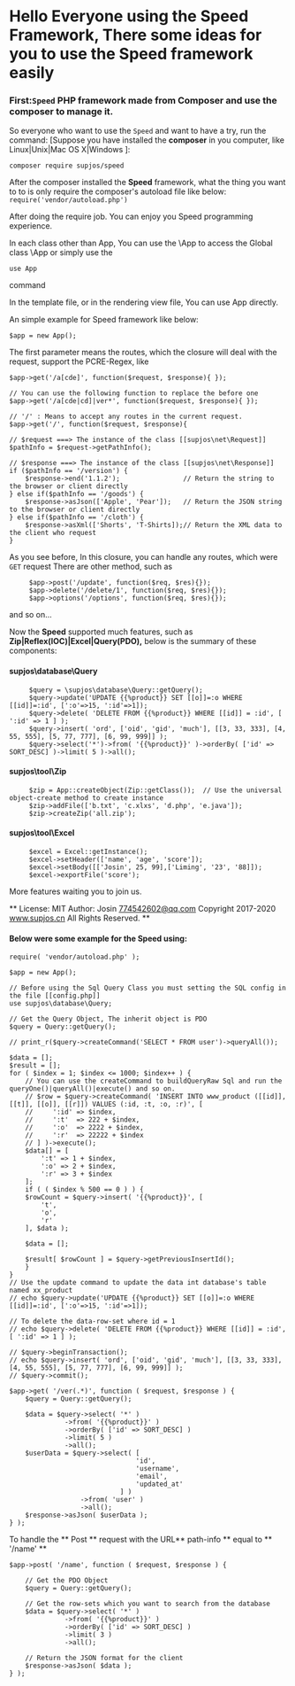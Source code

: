 # Hello Everyone using the Speed Framework, There some ideas for you to use the Speed framework easily

### First:```Speed``` PHP framework made from Composer and use the composer to manage it.

So everyone who want to use the ```Speed``` and want to have a try, run the command: [Suppose you have installed the
**composer** in you computer, like Linux|Unix|Mac OS X|Windows ]:

```composer require supjos/speed```

After the composer installed the **Speed** framework, what the thing you want to to is only require the composer's autoload
file like below:
```` require('vendor/autoload.php')````

After doing the require job. You can enjoy you Speed programming experience.

In each class other than App, You can use the \App to access the Global class \App or simply use the 
	
	use App
	
command

In the template file, or in the rendering view file, You can use App directly.

An simple example for Speed framework like below:

	$app = new App();

The first parameter means the routes, which the closure will deal with the request, support the PCRE-Regex, like

	$app->get('/a[cde]', function($request, $response){ });
	
	// You can use the following function to replace the before one
	$app->get('/a[cde|cd]|ver*', function($request, $response){ });
	
	// '/' : Means to accept any routes in the current request.
	$app->get('/', function($request, $response){

	// $request ===> The instance of the class [[supjos\net\Request]]
	$pathInfo = $request->getPathInfo();

	// $response ===> The instance of the class [[supjos\net\Response]]
	if ($pathInfo == '/version') {
		$response->end('1.1.2');                // Return the string to the browser or client directly
	} else if($pathInfo == '/goods') {
		$response->asJson(['Apple', 'Pear']);   // Return the JSON string to the browser or client directly
	} else if($pathInfo == '/cloth') {
		$response->asXml(['Shorts', 'T-Shirts]);// Return the XML data to the client who request
	}

As you see before, In this closure, you can handle any routes, which were ```GET``` request
There are other method, such as

         $app->post('/update', function($req, $res){});
         $app->delete('/delete/1', function($req, $res){});
         $app->options('/options', function($req, $res){});
         
 and so on...


Now the **Speed** supported much features, such as **Zip|Reflex(IOC)|Excel|Query(PDO),** below is the summary of these components:

#### supjos\database\Query
 
         $query = \supjos\database\Query::getQuery();
         $query->update('UPDATE {{%product}} SET [[o]]=:o WHERE [[id]]=:id', [':o'=>15, ':id'=>1]);
         $query->delete( 'DELETE FROM {{%product}} WHERE [[id]] = :id', [ ':id' => 1 ] );
         $query->insert( 'ord', ['oid', 'gid', 'much'], [[3, 33, 333], [4, 55, 555], [5, 77, 777], [6, 99, 999]] );
         $query->select('*')->from( '{{%product}}' )->orderBy( ['id' => SORT_DESC] )->limit( 5 )->all();

#### supjos\tool\Zip

         $zip = App::createObject(Zip::getClass());  // Use the universal object-create method to create instance
         $zip->addFile(['b.txt', 'c.xlxs', 'd.php', 'e.java']);
         $zip->createZip('all.zip');

#### supjos\tool\Excel

         $excel = Excel::getInstance();
         $excel->setHeader(['name', 'age', 'score']);
         $excel->setBody([['Josin', 25, 99],['Liming', '23', '88]]);
         $excel->exportFile('score');

More features waiting you to join us.

** License: MIT
Author: Josin 774542602@qq.com
Copyright 2017-2020 www.supjos.cn All Rights Reserved. **
 
#### Below were some example for the Speed using:
 
	require( 'vendor/autoload.php' );

	$app = new App();

	// Before using the Sql Query Class you must setting the SQL config in the file [[config.php]]
	use supjos\database\Query;

	// Get the Query Object, The inherit object is PDO
	$query = Query::getQuery();

	// print_r($query->createCommand('SELECT * FROM user')->queryAll());

	$data = [];
	$result = [];
	for ( $index = 1; $index <= 1000; $index++ ) {
		// You can use the createCommand to buildQueryRaw Sql and run the queryOne()|queryAll()|execute() and so on.
	    // $row = $query->createCommand( 'INSERT INTO www_product ([[id]], [[t]], [[o]], [[r]]) VALUES (:id, :t, :o, :r)', [
	    //     ':id' => $index,
	    //     ':t'  => 222 + $index,
	    //     ':o'  => 2222 + $index,
	    //     ':r'  => 22222 + $index
	    // ] )->execute();
	    $data[] = [
			':t' => 1 + $index,
			':o' => 2 + $index,
			':r' => 3 + $index
	    ];
	    if ( ( $index % 500 == 0 ) ) {
		$rowCount = $query->insert( '{{%product}}', [
		    't',
		    'o',
		    'r'
		], $data );
		
		$data = [];
		
		$result[ $rowCount ] = $query->getPreviousInsertId();
	    }
	}
	// Use the update command to update the data int database's table named xx_product
	// echo $query->update('UPDATE {{%product}} SET [[o]]=:o WHERE [[id]]=:id', [':o'=>15, ':id'=>1]);

	// To delete the data-row-set where id = 1
	// echo $query->delete( 'DELETE FROM {{%product}} WHERE [[id]] = :id', [ ':id' => 1 ] );

	// $query->beginTransaction();
	// echo $query->insert( 'ord', ['oid', 'gid', 'much'], [[3, 33, 333], [4, 55, 555], [5, 77, 777], [6, 99, 999]] );
	// $query->commit();

	$app->get( '/ver(.*)', function ( $request, $response ) {
	    $query = Query::getQuery();
	    
	    $data = $query->select( '*' )
		          ->from( '{{%product}}' )
		          ->orderBy( ['id' => SORT_DESC] )
		          ->limit( 5 )
		          ->all();
	    $userData = $query->select( [
		                            'id',
		                            'username',
		                            'email',
		                            'updated_at'
		                        ] )
		              ->from( 'user' )
		              ->all();
	    $response->asJson( $userData );
	} );


To handle the ** Post ** request with the URL** path-info ** equal to ** '/name' **

	$app->post( '/name', function ( $request, $response ) {
	    
	    // Get the PDO Object
	    $query = Query::getQuery();
	    
	    // Get the row-sets which you want to search from the database
	    $data = $query->select( '*' )
		          ->from( '{{%product}}' )
		          ->orderBy( ['id' => SORT_DESC] )
		          ->limit( 3 )
		          ->all();
	    
	    // Return the JSON format for the client
	    $response->asJson( $data );
	} );

